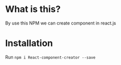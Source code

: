 # What is this?

By use this NPM we can create component in react.js

# Installation

Run `npm i React-component-creator --save`
